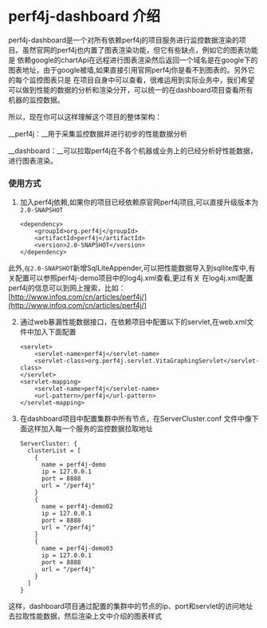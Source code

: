 # perf4j-dashboard 介绍 

perf4j-dashboard是一个对所有依赖perf4j的项目服务进行监控数据渲染的项目。虽然官网的perf4j也内置了图表渲染功能，但它有些缺点，例如它的图表功能是
依赖google的chartApi在远程进行图表渲染然后返回一个域名是在google下的图表地址，由于google被墙,如果直接引用官网perf4j你是看不到图表的。另外它的每个监控图表只是
在项目自身中可以查看，很难运用到实际业务中，我们希望可以做到性能的数据的分析和渲染分开，可以统一的在dashboard项目查看所有机器的监控数据。

所以，现在你可以这样理解这个项目的整体架构：

__perf4j：__用于采集监控数据并进行初步的性能数据分析

__dashboard：__可以拉取perf4j在不各个机器或业务上的已经分析好性能数据，进行图表渲染。



### 使用方式

1. 加入perf4j依赖,如果你的项目已经依赖原官网perf4j项目,可以直接升级版本为`2.0-SNAPSHOT`

    ````
    <dependency>
        <groupId>org.perf4j</groupId>
        <artifactId>perf4j</artifactId>
        <version>2.0-SNAPSHOT</version>
    </dependency>
    ````
此外,`在2.0-SNAPSHOT`新增SqlLiteAppender,可以把性能数据导入到sqllite库中,有关配置可以参照perf4j-demo项目中的log4j.xml查看,更过有关
在log4j.xml配置perf4j的信息可以到网上搜索，比如：[http://www.infoq.com/cn/articles/perf4j/](http://www.infoq.com/cn/articles/perf4j/)

2. 通过web暴漏性能数据接口，在依赖项目中配置以下的servlet,在web.xml文件中加入下面配置

     ```
     <servlet>
         <servlet-name>perf4j</servlet-name>
         <servlet-class>org.perf4j.servlet.VitaGraphingServlet</servlet-class>
     </servlet>
     <servlet-mapping>
         <servlet-name>perf4j</servlet-name>
         <url-pattern>/perf4j</url-pattern>
     </servlet-mapping>
     ```
   
     
3. 在dashboard项目中配置集群中所有节点，在ServerCluster.conf 文件中像下面这样加入每一个服务的监控数据拉取地址
   
    ```
    ServerCluster: {
      clusterList = [
        {
          name = perf4j-demo
          ip = 127.0.0.1
          port = 8888
          url = "/perf4j"
        }
        {
          name = perf4j-demo02
          ip = 127.0.0.1
          port = 8888
          url = "/perf4j"
        }
        {
          name = perf4j-demo03
          ip = 127.0.0.1
          port = 8888
          url = "/perf4j"
        }
      ]
    }
    ```
     
这样，dashboard项目通过配置的集群中的节点的ip、port和servlet的访问地址去拉取性能数据，然后渲染上文中介绍的图表样式     
